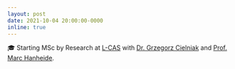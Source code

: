 ```yaml
---
layout: post
date: 2021-10-04 20:00:00-0000
inline: true
---
```


:mortar_board: Starting MSc by Research at <a href="https://lcas.lincoln.ac.uk/wp/" target="blank">L-CAS</a> with <a href="https://staff.lincoln.ac.uk/gcielniak" target="blank">Dr. Grzegorz Cielniak</a> and <a href="https://staff.lincoln.ac.uk/mhanheide" target="blank">Prof. Marc Hanheide</a>.

